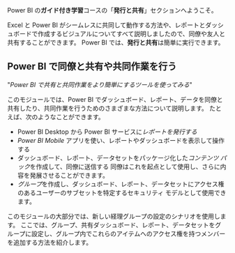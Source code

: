Power BI の**ガイド付き学習**コースの「**発行と共有**」セクションへようこそ。

Excel と Power BI がシームレスに共同して動作する方法や、レポートとダッシュボードで作成するビジュアルについてすべて説明しましたので、同僚や友人と共有することができます。 Power BI では、**発行と共有**は簡単に実行できます。

## <a name="share-and-collaborate-with-colleagues-in-power-bi"></a>Power BI で同僚と共有や共同作業を行う
"*Power BI で共有と共同作業をより簡単にするツールを使ってみる*"

このモジュールでは、Power BI でダッシュボード、レポート、データを同僚と共有したり、共同作業を行うためのさまざまな方法について説明します。 たとえば、次のようなことができます。

* Power BI Desktop から Power BI サービスに*レポートを発行する*
* *Power BI Mobile* アプリを使い、レポートやダッシュボードを表示して操作する
* ダッシュボード、レポート、データセットをパッケージ化した*コンテンツ パック*を作成して、同僚に送信する 同僚はこれを起点として使用し、さらに内容を発展させることができます。
* *グループ*を作成し、ダッシュボード、レポート、データセットにアクセス権のあるユーザーのサブセットを特定するセキュリティ モデルとして使用できます。

このモジュールの大部分では、新しい経理グループの設定のシナリオを使用します。 ここでは、グループ、共有ダッシュボード、レポート、データセットをグループに設定し、グループ内でこれらのアイテムへのアクセス権を持つメンバーを追加する方法を紹介します。

